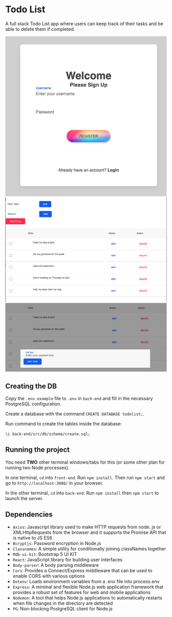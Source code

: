 # Todo List

A full stack Todo List app where users can keep track of their tasks and be able to delete them if completed.

![Registration](https://github.com/Cloud9NB/ToDo-List/blob/main/front-end/public/docs/screenshots/registration.png?raw=true)
![Todo Form](https://github.com/Cloud9NB/ToDo-List/blob/main/front-end/public/docs/screenshots/todo-form.png?raw=true)
![Edit Form](https://github.com/Cloud9NB/ToDo-List/blob/main/front-end/public/docs/screenshots/edit-form.png?raw=true)

## Creating the DB

Copy the `.env.example` file to `.env` in `back-end` and fill in the necessary PostgreSQL configuration.

Create a database with the command `CREATE DATABASE todolist;`.

Run command to create the tables inside the database:

`\i back-end/src/db/schema/create.sql;`

## Running the project

You need **TWO** other terminal windows/tabs for this (or some other plan for running two Node processes).

In one terminal, `cd` into `front-end`. Run `npm install`. Then run `npm start` and go to `http://localhost:3000/` in your browser.

In the other terminal, `cd` into `back-end`. Run `npm install` then `npm start` to launch the server.

## Dependencies

- `Axios`: Javascript library used to make HTTP requests from node. js or XMLHttpRequests from the browser and it supports the Promise API that is native to JS ES6
- `Bcryptjs`: Password encryption in Node.js
- `Classnames`: A simple utility for conditionally joining classNames together
- `Mdb-ui-kit`: Bootstrap 5 UI KIT
- `React`: JavaScript library for building user interfaces
- `Body-parser`: A body parsing middleware
- `Cors`: Provides a Connect/Express middleware that can be used to enable CORS with various options
- `Dotenv`: Loads environment variables from a .env file into process.env
- `Express`: A minimal and flexible Node.js web application framework that provides a robust set of features for web and mobile applications
- `Nodemon`: A tool that helps Node.js applications to automatically restarts when file changes in the directory are detected
- `PG`: Non-blocking PostgreSQL client for Node.js
